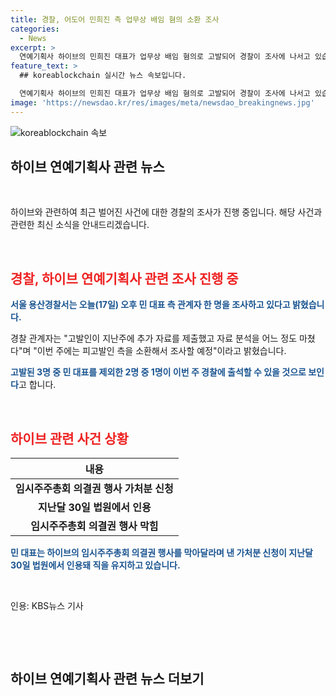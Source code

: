 ```yaml
---
title: 경찰, 어도어 민희진 측 업무상 배임 혐의 소환 조사
categories:
  - News
excerpt: >
  연예기획사 하이브의 민희진 대표가 업무상 배임 혐의로 고발되어 경찰이 조사에 나서고 있습니다. 경찰은 오늘(17일) 민 대표 측 관계자 한 명을 조사 중이며, 이에 앞서 서울경찰청은 고발인의 추가 자료를 분석하고 피고발인들을 이번 주에 소환할 예정이라 밝혔습니다. 민 대표는 가처분 신청으로 법원에 출석하며 임시주주총회 의결권 행사를 막아달라고 요청했습니다. 해당 소식은 논란을 불러일으키고 있습니다. (글자 수: 150자)
feature_text: >
  ## koreablockchain 실시간 뉴스 속보입니다.

  연예기획사 하이브의 민희진 대표가 업무상 배임 혐의로 고발되어 경찰이 조사에 나서고 있습니다. 경찰은 오늘(17일) 민 대표 측 관계자 한 명을 조사 중이며, 이에 앞서 서울경찰청은 고발인의 추가 자료를 분석하고 피고발인들을 이번 주에 소환할 예정이라 밝혔습니다. 민 대표는 가처분 신청으로 법원에 출석하며 임시주주총회 의결권 행사를 막아달라고 요청했습니다. 해당 소식은 논란을 불러일으키고 있습니다. (글자 수: 150자)
image: 'https://newsdao.kr/res/images/meta/newsdao_breakingnews.jpg'
---
```


<p><img src="https://newsdao.kr/res/images/meta/newsdao_breakingnews.jpg" alt="koreablockchain 속보" /></p>

<h2 data-ke-size="size26">하이브 연예기획사 관련 뉴스</h2>

<p data-ke-size="size16">&nbsp;</p>

<p data-ke-size="size14">하이브와 관련하여 최근 벌어진 사건에 대한 경찰의 조사가 진행 중입니다. 해당 사건과 관련한 최신 소식을 안내드리겠습니다.</p>

<p data-ke-size="size16">&nbsp;</p>

<h2><b><span style="color: #ee2323;">경찰, 하이브 연예기획사 관련 조사 진행 중</span></b></h2>

<p><b><span style="color: #1a5490;">서울 용산경찰서는 오늘(17일) 오후 민 대표 측 관계자 한 명을 조사하고 있다고 밝혔습니다.</span></b></p>

<p>경찰 관계자는 "고발인이 지난주에 추가 자료를 제출했고 자료 분석을 어느 정도 마쳤다"며 "이번 주에는 피고발인 측을 소환해서 조사할 예정"이라고 밝혔습니다.</p>

<p><b><span style="color: #1a5490;">고발된 3명 중 민 대표를 제외한 2명 중 1명이 이번 주 경찰에 출석할 수 있을 것으로 보인다</span></b>고 합니다.</p>

<p data-ke-size="size16">&nbsp;</p>

<h2><b><span style="color: #ee2323;">하이브 관련 사건 상황</span></b></h2>

<table>
<thead>
    <tr>
        <th style="text-align: center;">내용</th>
    </tr>
</thead>
<tbody>
    <tr>
        <td style="text-align: center; height: 17px;"><b>임시주주총회 의결권 행사 가처분 신청</b></td>
    </tr>
    <tr>
        <td style="text-align: center; height: 17px;"><b>지난달 30일 법원에서 인용</b></td>
    </tr>
    <tr>
        <td style="text-align: center; height: 17px;"><b>임시주주총회 의결권 행사 막힘</b></td>
    </tr>
</tbody>
</table>

<p><b><span style="color: #1a5490;">민 대표는 하이브의 임시주주총회 의결권 행사를 막아달라며 낸 가처분 신청이 지난달 30일 법원에서 인용돼 직을 유지하고 있습니다.</span></b></p>

<p data-ke-size="size16">&nbsp;</p>

<p>인용: KBS뉴스 기사</p>

<p data-ke-size="size16">&nbsp;</p>

<p data-ke-size="size16">&nbsp;</p>

<h2 data-ke-size="size26">하이브 연예기획사 관련 뉴스 더보기</h2>

<p data-ke-size="size16">&nbsp;</p>

